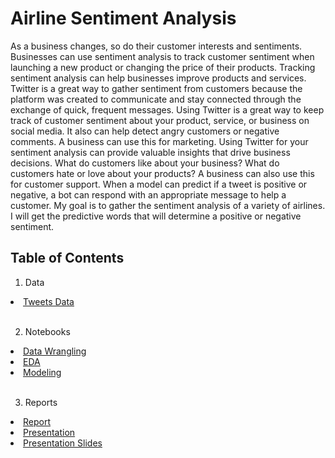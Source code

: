 # Airline Sentiment Analysis

As a business changes, so do their customer interests and sentiments. Businesses can use sentiment analysis to track customer sentiment when launching a new product or changing the price of their products. Tracking sentiment analysis can help businesses improve products and services. Twitter is a great way to gather sentiment from customers because the platform was created to communicate and stay connected through the exchange of quick, frequent messages. Using Twitter is a great way to keep track of customer sentiment about your product, service, or business on social media. It also can help detect angry customers or negative comments. A business can use this for marketing. Using Twitter for your sentiment analysis can provide valuable insights that drive business decisions. What do customers like about your business? What do customers hate or love about your products? A business can also use this for customer support. When a model can predict if a tweet is positive or negative, a bot can respond with an appropriate message to help a customer. My goal is to gather the sentiment analysis of a variety of airlines. I will get the predictive words that will determine a positive or negative sentiment.	


## Table of Contents

1. Data
<li>
  <a href="https://github.com/KierraDangerfield/Airline-Sentiment-Analysis/tree/main/Data">Tweets Data</a>
</li>
<br/>

2. Notebooks
<li>
  <a href="https://github.com/KierraDangerfield/Airline-Sentiment-Analysis/blob/main/Notebooks/1%20Sentiment%20Analysis%20Data%20Wrangling.ipynb">
  Data Wrangling
  </a>
</li>

<li>
  <a href="https://github.com/KierraDangerfield/Airline-Sentiment-Analysis/blob/main/Notebooks/2%20Sentiment%20Analysis%20EDA.ipynb">EDA</a>
</li>
<li>
  <a href="https://github.com/KierraDangerfield/Airline-Sentiment-Analysis/blob/main/Notebooks/3%20Sentiment%20Analysis%20Modeling.ipynb">Modeling</a>
</li>
<br/>

3. Reports
<li>
  <a href="https://github.com/KierraDangerfield/Airline-Sentiment-Analysis/blob/main/Report/Airline%20Sentiment%20Analysis%20Report.pdf">Report</a>
</li>
<li>
  <a href="https://github.com/KierraDangerfield/Airline-Sentiment-Analysis/blob/main/Report/Airline%20Sentiment%20Analysis%20Presentation.pdf">
  Presentation </a>
</li>
<li>
  <a href="https://github.com/KierraDangerfield/Airline-Sentiment-Analysis/blob/main/Report/Airline%20Sentiment%20Analysis%20Presentation.pdf">
  Presentation Slides</a>
</li>
